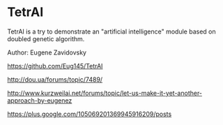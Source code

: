 TetrAI
========

TetrAI is a try to demonstrate an "artificial intelligence" module based on doubled genetic algorithm.

Author: Eugene Zavidovsky 

https://github.com/Eug145/TetrAI

http://dou.ua/forums/topic/7489/

http://www.kurzweilai.net/forums/topic/let-us-make-it-yet-another-approach-by-eugenez

https://plus.google.com/105069201369945916209/posts